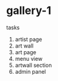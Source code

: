 # gallery-1
tasks
1. artist page
2. art wall
3. art page
4. menu view
5. artwall section
6. admin panel

